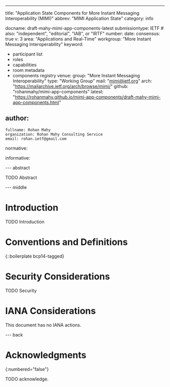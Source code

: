 ---
title: "Application State Components for More Instant Messaging Interoperability (MIMI)"
abbrev: "MIMI Application State"
category: info

docname: draft-mahy-mimi-app-components-latest
submissiontype: IETF  # also: "independent", "editorial", "IAB", or "IRTF"
number:
date:
consensus: true
v: 3
area: "Applications and Real-Time"
workgroup: "More Instant Messaging Interoperability"
keyword:
 - participant list
 - roles
 - capabilities
 - room metadata
 - components registry
venue:
  group: "More Instant Messaging Interoperability"
  type: "Working Group"
  mail: "mimi@ietf.org"
  arch: "https://mailarchive.ietf.org/arch/browse/mimi/"
  github: "rohanmahy/mimi-app-components"
  latest: "https://rohanmahy.github.io/mimi-app-components/draft-mahy-mimi-app-components.html"

author:
 -
    fullname: Rohan Mahy
    organization: Rohan Mahy Consulting Service
    email: rohan.ietf@gmail.com

normative:

informative:


--- abstract

TODO Abstract


--- middle

# Introduction

TODO Introduction


# Conventions and Definitions

{::boilerplate bcp14-tagged}


# Security Considerations

TODO Security


# IANA Considerations

This document has no IANA actions.


--- back

# Acknowledgments
{:numbered="false"}

TODO acknowledge.
